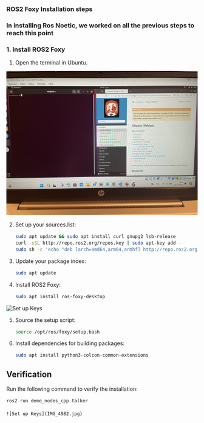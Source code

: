 ### ROS2 Foxy Installation steps

### In installing Ros Noetic, we worked on all the previous steps to reach this point

### 1. Install ROS2 Foxy
1. Open the terminal in Ubuntu.

![Open the terminal](IMG_4980.jpg)


2. Set up your sources.list:
    ```bash
    sudo apt update && sudo apt install curl gnupg2 lsb-release
    curl -sSL http://repo.ros2.org/repos.key | sudo apt-key add -
    sudo sh -c 'echo "deb [arch=amd64,arm64,armhf] http://repo.ros2.org/ubuntu/main $(lsb_release -cs) main" > /etc/apt/sources.list.d/ros2-latest.list'
    ```
3. Update your package index:
    ```bash
    sudo apt update
    ```
4. Install ROS2 Foxy:
    ```bash
    sudo apt install ros-foxy-desktop
    ```

![Set up Keys](IMG_4981.jpg)

5. Source the setup script:
    ```bash
    source /opt/ros/foxy/setup.bash
    ```
6. Install dependencies for building packages:
    ```bash
    sudo apt install python3-colcon-common-extensions
    ```

## Verification
Run the following command to verify the installation:
```bash
ros2 run demo_nodes_cpp talker

![Set up Keys](IMG_4982.jpg)

